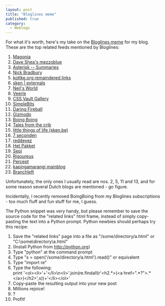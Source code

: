 ```yaml
---
layout: post
title: "Bloglines meme"
published: true
category:
  - Weblogs
---
```


For what it's worth, here's my take on the [Bloglines meme] for my blog.
These are the top related feeds mentioned by Bloglines:

1.  [Magonia]
2.  [Dave Shea's mezzoblue]
3.  [Asterisk -- Summaries]
4.  [Nick Bradbury]
5.  [kottke.org remaindered links]
6.  [sken | externals]
7.  [Neil's World]
8.  [Veerle]
9.  [CSS Vault Gallery]
10. [SimpleBits]
11. [Daring Fireball]
12. [Gizmodo]
13. [Boing Boing]
14. [Tales from the crib]
15. [little things of life (sken.be)]
16. [7 seconden]
17. [reddeyez]
18. [Het Pakket]
19. [Sepi]
20. [Rigoureus]
21. [Percept]
22. [kapingamarangi mainblog]
23. [Branchleft]

Unfortunately, the only ones I usually read are nos. 2, 5, 11 and 13,
and for some reason several Dutch blogs are mentioned - go figure.

Incidentally, I recently removed BoingBoing from my Bloglines
subscriptions - too much fluff and fun stuff for me, I guess.

The Python snippet was very handy, but please remember to save the
source code for the "related links" html frame, instead of simply
copy-pasting the text into a Python prompt. Python newbies should
perhaps try this recipe:

1.  Save the "related links" page into a file as
    "/some/directory/a.html" or "C:\\some\\directory\\a.html"
2.  (Install Python from <http://python.org>)
3.  Type "python" at the command prompt
4.  Type "s = open('/some/directory/a.html').read()" or equivalent
5.  Type "import re"
6.  Type the following:\
    print
    '&lt;ol&gt;&lt;li&gt;'+'&lt;/li&gt;\\n&lt;li&gt;'.join(re.findall(r'&lt;h2.\*&gt;(&lt;a
    href=".\*?"&gt;.\*&lt;/a&gt;)&lt;/h2&gt;',s))+'&lt;/li&gt;&lt;/ol&gt;'
7.  Copy-paste the resulting output into your new post
8.  Millions rejoice!
9.  ?
10. Profit!

  [Bloglines meme]: http://www.kryogenix.org/days/2005/01/28/bloglinesMeme
    "Bloglines meme"
  [Magonia]: http://magonia.blogspot.com
  [Dave Shea's mezzoblue]: http://www.mezzoblue.com/
  [Asterisk -- Summaries]: http://www.7nights.com/asterisk/
  [Nick Bradbury]: http://nick.typepad.com/blog/
  [kottke.org remaindered links]: http://www.kottke.org/remainder/
  [sken | externals]: http://www.sken.be/externals/
  [Neil's World]: http://www.neilturner.me.uk/
  [Veerle]: http://veerle.duoh.com/
  [CSS Vault Gallery]: http://cssvault.com/
  [SimpleBits]: http://www.simplebits.com/
  [Daring Fireball]: http://daringfireball.net/
  [Gizmodo]: http://www.gizmodo.com/
  [Boing Boing]: http://www.boingboing.net/
  [Tales from the crib]: http://www.talesfromthecrib.be/tftc/
  [little things of life (sken.be)]: http://sken.be/life/
  [7 seconden]: http://www.7seconden.be
  [reddeyez]: http://reddeyez.com/
  [Het Pakket]: http://www.dimi15.be/test/
  [Sepi]: http://www.sepi.be/
  [Rigoureus]: http://www.rigoureus.be/
  [Percept]: http://percept.be
  [kapingamarangi mainblog]: http://www.kapingamarangi.be/
  [Branchleft]: http://branchleft.co.uk/
